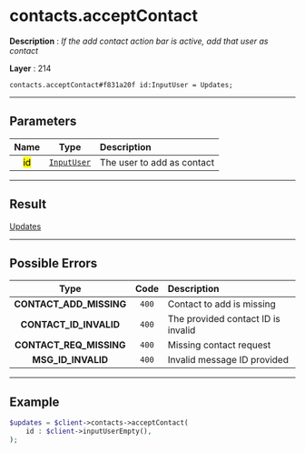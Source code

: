 # contacts.acceptContact

**Description** : *If the add contact action bar is active, add that user as contact*

**Layer** : 214

```tl
contacts.acceptContact#f831a20f id:InputUser = Updates;
```

---

## Parameters

| Name | Type | Description |
| :---: | :---: | :--- |
| <mark>id</mark> | [`InputUser`](type/InputUser) | The user to add as contact |

---

## Result

[Updates](type/Updates)

---

## Possible Errors

| Type | Code | Description |
| :---: | :---: | :--- |
| **CONTACT_ADD_MISSING** | `400` | Contact to add is missing |
| **CONTACT_ID_INVALID** | `400` | The provided contact ID is invalid |
| **CONTACT_REQ_MISSING** | `400` | Missing contact request |
| **MSG_ID_INVALID** | `400` | Invalid message ID provided |

---

## Example

```php
$updates = $client->contacts->acceptContact(
	id : $client->inputUserEmpty(),
);
```
